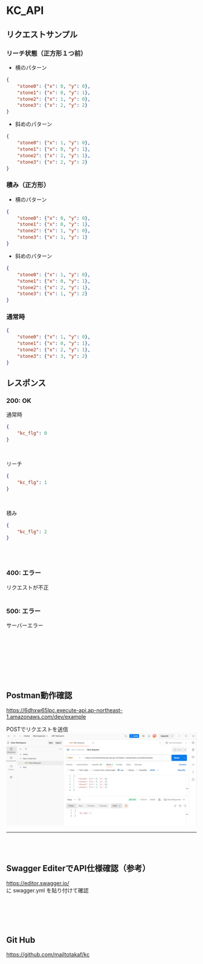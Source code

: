 # KC_API
## リクエストサンプル

### リーチ状態（正方形１つ前）
- 横のパターン
```json
{
    "stone0": {"x": 0, "y": 0},
    "stone1": {"x": 0, "y": 1},
    "stone2": {"x": 1, "y": 0},
    "stone3": {"x": 2, "y": 2}
}
```
- 斜めのパターン
```json
{
    "stone0": {"x": 1, "y": 0},
    "stone1": {"x": 0, "y": 1},
    "stone2": {"x": 2, "y": 1},
    "stone3": {"x": 2, "y": 2}
}
```

### 積み（正方形）
- 横のパターン
```json
{
    "stone0": {"x": 0, "y": 0},
    "stone1": {"x": 0, "y": 1},
    "stone2": {"x": 1, "y": 0},
    "stone3": {"x": 1, "y": 1}
}
```
- 斜めのパターン
```json
{
    "stone0": {"x": 1, "y": 0},
    "stone1": {"x": 0, "y": 1},
    "stone2": {"x": 2, "y": 1},
    "stone3": {"x": 1, "y": 2}
}
```
### 通常時
```json
{
    "stone0": {"x": 1, "y": 0},
    "stone1": {"x": 0, "y": 1},
    "stone2": {"x": 2, "y": 1},
    "stone3": {"x": 3, "y": 2}
}
```
## レスポンス

### 200: OK
通常時
```json
{
    "kc_flg": 0
}
```
<br/>

リーチ
```json
{
    "kc_flg": 1
}
```
<br/>

積み
```json
{
    "kc_flg": 2
}
```
<br><br>
### 400: エラー
リクエストが不正
<br><br>
### 500: エラー
サーバーエラー

<br><br>
<br><br>
---

## Postman動作確認

https://6dhxw65lpc.execute-api.ap-northeast-1.amazonaws.com/dev/example

POSTでリクエストを送信
![alt text](img/image-1.png)

---
<br><br>
## Swagger EditerでAPI仕様確認（参考）

https://editor.swagger.io/
\
に swagger.yml を貼り付けて確認

<br><br>
---
## Git Hub
https://github.com/mailtotakaf/kc


